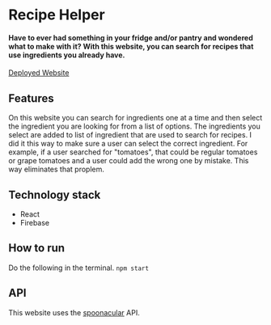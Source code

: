 # Recipe Helper
####  Have to ever had something in your fridge and/or pantry and wondered what to make with it? With this website, you can search for recipes that use ingredients you already have.
[Deployed Website](https://recipe-helper-14aaf.web.app)


## Features
On this website you can search for ingredients one at a time and then select the ingredient you are looking for from a list of options. The ingredients you select are added to list of ingredient that are used to search for recipes. I did it this way to make sure a user can select the correct ingredient. For example, if a user searched for "tomatoes", that could be regular tomatoes or grape tomatoes and a user could add the wrong one by mistake. This way eliminates that proplem.

## Technology stack
- React
- Firebase

## How to run
Do the following in the terminal.
`npm start`

## API
This website uses the [spoonacular](https://spoonacular.com/food-api) API.
